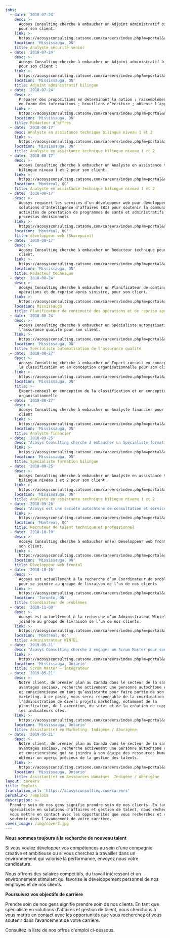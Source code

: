 ```yaml
---
jobs:
  - date: '2018-07-24'
    desc: >-
      Acosys Consulting cherche à embaucher un Adjoint administratif bilingue
      pour son client.
    link: >-
      https://acosysconsulting.catsone.com/careers/index.php?m=portal&a=details&jobOrderID=11200958
    location: 'Mississauga, ON'
    title: Analyste sécurité senior
  - date: '2018-07-24'
    desc: >-
      Acosys Consulting cherche à embaucher un Adjoint administratif bilingue
      pour son client :
    link: >-
      https://acosysconsulting.catsone.com/careers/index.php?m=portal&a=details&jobOrderID=11200955
    location: 'Mississauga, ON'
    title: Adjoint administratif bilingue
  - date: '2018-07-24'
    desc: >-
      Préparer des propositions en déterminant la notion ; rassemblement et mise
      en forme des informations ; brouillons d’écriture ; obtenir l’approbation.
    link: >-
      https://acosysconsulting.catsone.com/careers/index.php?m=portal&a=details&jobOrderID=11200823
    location: 'Mississauga, ON'
    title: Rédacteur d'offres
  - date: '2018-08-17'
    desc: Analyste en assistance technique bilingue niveau 1 et 2
    link: >-
      https://acosysconsulting.catsone.com/careers/index.php?m=portal&a=details&jobOrderID=11278160
    location: 'Mississauga, ON'
    title: Analyste en assistance technique bilingue niveau 1 et 2
  - date: '2018-08-17'
    desc: >-
      Acosys Consulting cherche à embaucher un Analyste en assistance technique
      bilingue niveau 1 et 2 pour son client.
    link: >-
      https://acosysconsulting.catsone.com/careers/index.php?m=portal&a=details&jobOrderID=11278193
    location: 'Montreal, QC'
    title: Analyste en assistance technique bilingue niveau 1 et 2
  - date: '2018-08-17'
    desc: >-
      Acosys requiert les services d’un développeur web pour développer des
      solutions d’Intelligence d'affaires (BI) pour soutenir la communauté, les
      activités de prestation de programmes de santé et administratifs  et les
      processus décisionnels
    link: >-
      https://acosysconsulting.catsone.com/careers/index.php?m=portal&a=details&jobOrderID=11278214
    location: 'Montreal, QC'
    title: développeur web (Sharepoint)
  - date: '2018-08-17'
    desc: >-
      Acosys Consulting cherche à embaucher un Rédacteur technique pour son
      client.
    link: >-
      https://acosysconsulting.catsone.com/careers/index.php?m=portal&a=details&jobOrderID=11278247
    location: 'Mississauga, ON'
    title: Rédacteur technique
  - date: '2018-08-24'
    desc: >-
      Acosys Consulting cherche à embaucher un Planificateur de continuité des
      opérations et de reprise après sinistre, pour son client.
    link: >-
      https://acosysconsulting.catsone.com/careers/index.php?m=portal&a=details&jobOrderID=11297093
    location: Mississauga
    title: Planificateur de continuité des opérations et de reprise après sinistre
  - date: '2018-08-24'
    desc: >-
      Acosys Consulting cherche à embaucher un Spécialiste automatisation de
      l'assurance qualité pour son client.
    link: >-
      https://acosysconsulting.catsone.com/careers/index.php?m=portal&a=details&jobOrderID=11297117
    location: 'Mississauga, ON'
    title: Spécialiste automatisation de l'assurance qualité
  - date: '2018-08-27'
    desc: >-
      Acosys Consulting cherche à embaucher un Expert-conseil en conception de
      la classification et en conception organisationnelle pour son client.
    link: >-
      https://acosysconsulting.catsone.com/careers/index.php?m=portal&a=details&jobOrderID=11300831
    location: 'Mississauga, ON'
    title: >-
      Expert-conseil en conception de la classification et en conception
      organisationnelle
  - date: '2018-08-27'
    desc: >-
      Acosys Consulting cherche à embaucher un Analyste financier pour son
      client
    link: >-
      https://acosysconsulting.catsone.com/careers/index.php?m=portal&a=details&jobOrderID=11300822
    location: 'Mississauga, ON'
    title: Analyste financier
  - date: '2018-09-25'
    desc: "Acosys Consulting cherche à embaucher un Spécialiste formation bilingue pour son client\r\n\n\r\n\nLe rôle principal de ce poste est de concevoir, développer et livrer un programme de formation bilingue pour les super utilisateurs qui appuient l’implémentation du projet du client. Le titulaire du poste appliquera les principes de formation des adultes et de conception pédagogique pour créer un programme de formation de formateurs qui couvre toutes les fonctions des systèmes d’arbitrage de réclamations des clients. Cette personne dynamique livrera le programme en anglais et en français aux super-utilisateurs externes et internes, en classe et en ligne, tout en assurant la qualité globale."
    link: >-
      https://acosysconsulting.catsone.com/careers/index.php?m=portal&a=details&jobOrderID=11411072
    location: 'Mississauga, ON'
    title: Spécialiste formation bilingue
  - date: '2018-09-25'
    desc: >-
      Acosys Consulting cherche à embaucher un Analyste en assistance technique
      bilingue niveau 1 et 2 pour son client.
    link: >-
      https://acosysconsulting.catsone.com/careers/index.php?m=portal&a=details&jobOrderID=11411093
    location: 'Mississauga, ON'
    title: Analyste en assistance technique bilingue niveau 1 et 2
  - date: '2018-09-26'
    desc: "Acosys est une société autochtone de consultation et services professionnels spécialisée  en technologies de l’Information, ressources humaines et développement des politiques autochtones.\r\n\n\r\n\nAcosys cherche un Recruteur de talent technique et professionnel pour travailler dans nos bureaux de Montréal. Les principales fonctions du candidat sélectionné consisteront à achever le processus complet de recrutement, tant pour nos postes professionnels que techniques."
    link: >-
      https://acosysconsulting.catsone.com/careers/index.php?m=portal&a=details&jobOrderID=11417021
    location: 'Montreal, QC'
    title: Recruteur de talent technique et professionnel
  - date: '2018-10-10'
    desc: >-
      Acosys Consulting cherche à embaucher un(e) Développeur web frontal pour
      son client.
    link: >-
      https://acosysconsulting.catsone.com/careers/index.php?m=portal&a=details&jobOrderID=11467733
    location: 'Mississauga, ON'
    title: Développeur web frontal
  - date: '2018-10-16'
    desc: >-
      Acosys est actuellement à la recherche d’un Coordinateur de problèmes 
      pour se joindre au groupe de livraison de l’un de nos clients
    link: >-
      https://acosysconsulting.catsone.com/careers/index.php?m=portal&a=details&jobOrderID=11493203
    location: 'Toronto, ON'
    title: Coordinateur de problèmes
  - date: '2018-11-09'
    desc: >-
      Acosys est actuellement à la recherche d’un Administrateur Wintel pour se
      joindre au groupe de livraison de l’un de nos clients.
    link: >-
      https://acosysconsulting.catsone.com/careers/index.php?m=portal&a=details&jobOrderID=11585000
    location: 'Montreal, Qc'
    title: Administrateur WINTEL
  - date: '2019-05-31'
    desc: "Acosys Consulting cherche à engager un Scrum Master pour son principal fournisseur de services de santé et d’avantages sociaux.\r\n\nLe Scrum Master est un praticien expérimenté dans Scrum et d’autres méthodologies Agile qui fournit des informations et des conseils concernant les pratiques de livraison. Le Scrum Master guidera l’équipe sur la façon d’utiliser les méthodes Agile et l’assistera sur l’amélioration continue et l’auto-organisation."
    link: >-
      https://acosysconsulting.catsone.com/careers/index.php?m=portal&a=details&jobOrderID=12406178
    location: 'Mississauga, Ontario'
    title: Scrum Master – Intégrateur
  - date: '2019-05-21'
    desc: >-
      Notre client, de premier plan au Canada dans le secteur de la santé et des
      avantages sociaux, recherche activement une personne autochtone énergique
      et consciencieuse en tant qu’assistante pour faire partie de son équipe de
      marketing. À ce poste, vous serez responsable de la coordination et de
      l'administration de divers projets marketing, notamment de la
      planification, de l'exécution, du suivi et de la création de rapports sur
      les indicateurs clés.
    link: >-
      https://acosysconsulting.catsone.com/careers/index.php?m=portal&a=details&jobOrderID=12406484
    location: 'Mississauga, Ontario'
    title: Assistant(e) en Marketing  Indigène / Aborigène
  - date: '2019-05-21'
    desc: >-
      Notre client, de premier plan au Canada dans le secteur de la santé et des
      avantages sociaux, recherche activement une personne autochtone dynamique
      et consciencieuse qui se joindra à son équipe des ressources humaines pour
      obtenir un aperçu précieux de la gestion des talents.
    link: >-
      https://acosysconsulting.catsone.com/careers/index.php?m=portal&a=details&jobOrderID=12406760
    location: 'Mississauga, Ontario'
    title: Assistant(e) en Ressources Humaines  Indigène / Aborigène
layout: careers
title: Emplois
translation_url: 'https://acosysconsulting.com/careers'
permalink: /emplois
description: >-
  Prendre soin de nos gens signifie prendre soin de nos clients. En tant que
  spécialiste en solutions d'affaires et gestion de talent, nous recherchons à
  vous mettre en contact avec les opportunités que vous recherchez et vous
  soutenir dans l’avancement de votre carrière.
cover_image: /img/cover3.jpg
---
```

**Nous sommes toujours à la recherche de nouveau talent**

Si vous voulez développer vos compétences au sein d'une compagnie créative et ambitieuse ou si vous cherchez à travailler dans un environnement qui valorise la performance, envoyez nous votre candidature.

Nous offrons des salaires compétitifs, du travail intéressant et un environnement stimulant qui favorise le développement personnel de nos employés et de nos clients.

**Poursuivez vos objectifs de carrière**

Prendre soin de nos gens signifie prendre soin de nos clients. En tant que spécialiste en solutions d'affaires et gestion de talent, nous cherchons à vous mettre en contact avec les opportunités que vous recherchez et vous soutenir dans l’avancement de votre carrière.

Consultez la liste de nos offres d'emploi ci-dessous.
